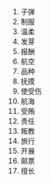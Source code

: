 1. 子弹
2. 制服
3. 温柔
4. 发芽
5. 报酬
6. 航空
7. 品种
8. 抚摸
9. 使受伤
10. 航海
11. 受贿
12. 责任
13. 叛教
14. 旅行
15. 开展
16. 邮票
17. 擅长
